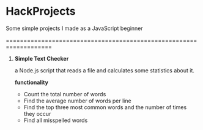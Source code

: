 # HackProjects

Some simple projects I made as a JavaScript beginner

===================================================================

1. **Simple Text Checker**

   a Node.js script that reads a file and calculates some statistics about it.

   **functionality**

   - Count the total number of words
   - Find the average number of words per line
   - Find the top three most common words and the number of times they occur
   - Find all misspelled words